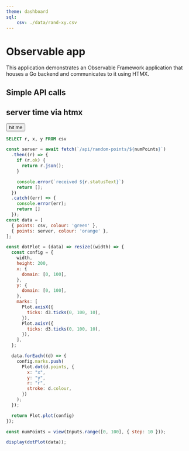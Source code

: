 ```yaml
---
theme: dashboard
sql:
    csv: ./data/rand-xy.csv
---
```


# Observable app

This application demonstrates an Observable Framework application that houses a
Go backend and communicates to it using HTMX.

## Simple API calls

<div class="card">
    <h2>server time via htmx</h2>
    <button
        hx-get="/api/now"
        hx-target="#now"
        hx-swap="innerHTML">hit me</button>
    <span id="now"></span>
</div>

<!-- making sure deployment works with file attachments -->

```sql id=csv
SELECT r, x, y FROM csv
```

```js
const server = await fetch(`/api/random-points/${numPoints}`)
  .then((r) => {
    if (r.ok) {
      return r.json();
    }

    console.error(`received ${r.statusText}`)
    return [];
  })
  .catch((err) => {
    console.error(err);
    return []
  });
const data = [
  { points: csv, colour: 'green' },
  { points: server, colour: 'orange' },
];
```

```js
const dotPlot = (data) => resize((width) => {
  const config = {
    width,
    height: 200,
    x: {
      domain: [0, 100],
    },
    y: {
      domain: [0, 100],
    },
    marks: [
      Plot.axisX({
        ticks: d3.ticks(0, 100, 10),
      }),
      Plot.axisY({
        ticks: d3.ticks(0, 100, 10),
      }),
    ],
  };

  data.forEach((d) => {
    config.marks.push(
      Plot.dot(d.points, {
        x: "x",
        y: "y",
        r: "r",
        stroke: d.colour,
      })
    );
  });

  return Plot.plot(config)
});
```

<div class="card">

```js
const numPoints = view(Inputs.range([0, 100], { step: 10 }));
```

```js
display(dotPlot(data));
```

</div>
